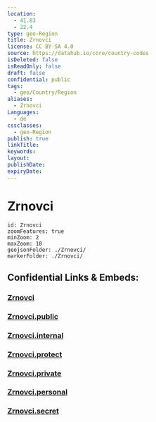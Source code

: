 ```yaml
---
location:
  - 41.83
  - 22.4
type: geo-Region
title: Zrnovci
license: CC BY-SA 4.0
source: https://datahub.io/core/country-codes
isDeleted: false
isReadOnly: false
draft: false
confidential: public
tags:
  - geo/Country/Region
aliases:
  - Zrnovci
Languages:
  - de
cssclasses:
  - geo-Region
publish: true
linkTitle:
keywords:
layout:
publishDate:
expiryDate:
---
```


# Zrnovci

```leaflet
id: Zrnovci
zoomFeatures: true 
minZoom: 2 
maxZoom: 18
geojsonFolder: ./Zrnovci/
markerFolder: ./Zrnovci/
```


## Confidential Links & Embeds: 

### [Zrnovci](/_Standards/Earth/Continent/Europe/Europe~South/Macedonia~North/Municipalities~Macedonia/Zrnovci.md) 

### [Zrnovci.public](/_public/Earth/Continent/Europe/Europe~South/Macedonia~North/Municipalities~Macedonia/Zrnovci.public.md) 

### [Zrnovci.internal](/_internal/Earth/Continent/Europe/Europe~South/Macedonia~North/Municipalities~Macedonia/Zrnovci.internal.md) 

### [Zrnovci.protect](/_protect/Earth/Continent/Europe/Europe~South/Macedonia~North/Municipalities~Macedonia/Zrnovci.protect.md) 

### [Zrnovci.private](/_private/Earth/Continent/Europe/Europe~South/Macedonia~North/Municipalities~Macedonia/Zrnovci.private.md) 

### [Zrnovci.personal](/_personal/Earth/Continent/Europe/Europe~South/Macedonia~North/Municipalities~Macedonia/Zrnovci.personal.md) 

### [Zrnovci.secret](/_secret/Earth/Continent/Europe/Europe~South/Macedonia~North/Municipalities~Macedonia/Zrnovci.secret.md)

